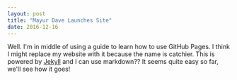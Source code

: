 ```yaml
---
layout: post
title: "Mayur Dave Launches Site"
date: 2016-12-16
---
```


Well. I'm in middle of using a guide to learn how to use GitHub Pages.
I think I might replace my website with it because the name is catchier. 
This is powered by [Jekyll](ttp://jekyllrb.com) and I can use markdown??
It seems quite easy so far, we'll see how it goes!
